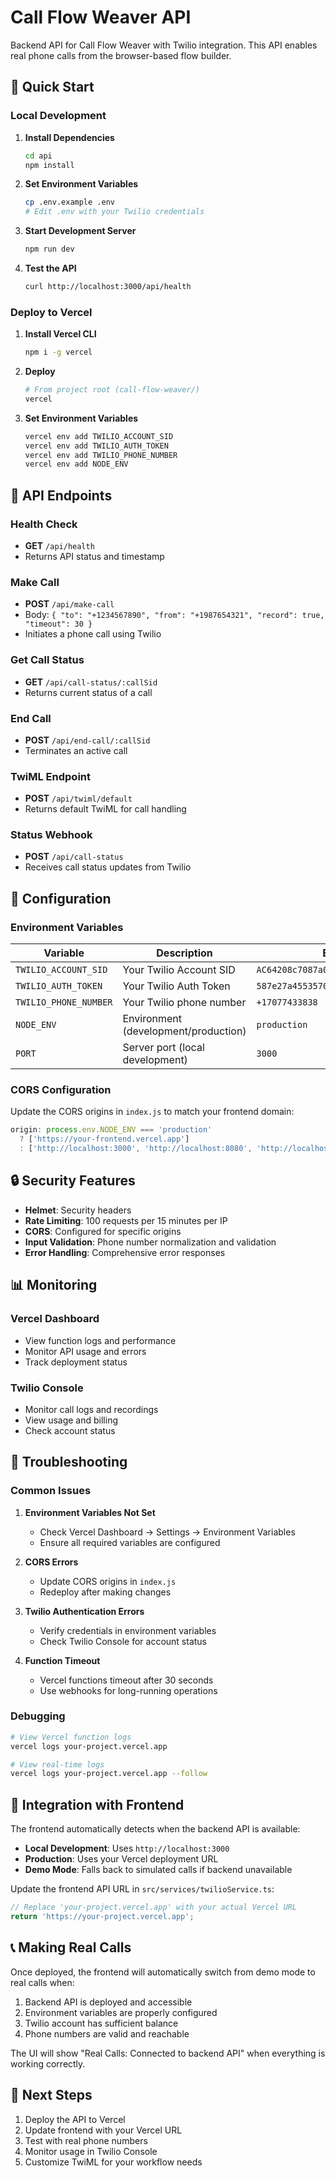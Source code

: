 # Call Flow Weaver API

Backend API for Call Flow Weaver with Twilio integration. This API enables real phone calls from the browser-based flow builder.

## 🚀 Quick Start

### Local Development

1. **Install Dependencies**
   ```bash
   cd api
   npm install
   ```

2. **Set Environment Variables**
   ```bash
   cp .env.example .env
   # Edit .env with your Twilio credentials
   ```

3. **Start Development Server**
   ```bash
   npm run dev
   ```

4. **Test the API**
   ```bash
   curl http://localhost:3000/api/health
   ```

### Deploy to Vercel

1. **Install Vercel CLI**
   ```bash
   npm i -g vercel
   ```

2. **Deploy**
   ```bash
   # From project root (call-flow-weaver/)
   vercel
   ```

3. **Set Environment Variables**
   ```bash
   vercel env add TWILIO_ACCOUNT_SID
   vercel env add TWILIO_AUTH_TOKEN
   vercel env add TWILIO_PHONE_NUMBER
   vercel env add NODE_ENV
   ```

## 📡 API Endpoints

### Health Check
- **GET** `/api/health`
- Returns API status and timestamp

### Make Call
- **POST** `/api/make-call`
- Body: `{ "to": "+1234567890", "from": "+1987654321", "record": true, "timeout": 30 }`
- Initiates a phone call using Twilio

### Get Call Status
- **GET** `/api/call-status/:callSid`
- Returns current status of a call

### End Call
- **POST** `/api/end-call/:callSid`
- Terminates an active call

### TwiML Endpoint
- **POST** `/api/twiml/default`
- Returns default TwiML for call handling

### Status Webhook
- **POST** `/api/call-status`
- Receives call status updates from Twilio

## 🔧 Configuration

### Environment Variables

| Variable | Description | Example |
|----------|-------------|---------|
| `TWILIO_ACCOUNT_SID` | Your Twilio Account SID | `AC64208c7087a03b475ea7fa9337b692f8` |
| `TWILIO_AUTH_TOKEN` | Your Twilio Auth Token | `587e27a4553570edb09656c15a03d0e8` |
| `TWILIO_PHONE_NUMBER` | Your Twilio phone number | `+17077433838` |
| `NODE_ENV` | Environment (development/production) | `production` |
| `PORT` | Server port (local development) | `3000` |

### CORS Configuration

Update the CORS origins in `index.js` to match your frontend domain:

```javascript
origin: process.env.NODE_ENV === 'production' 
  ? ['https://your-frontend.vercel.app']
  : ['http://localhost:3000', 'http://localhost:8080', 'http://localhost:8081']
```

## 🔒 Security Features

- **Helmet**: Security headers
- **Rate Limiting**: 100 requests per 15 minutes per IP
- **CORS**: Configured for specific origins
- **Input Validation**: Phone number normalization and validation
- **Error Handling**: Comprehensive error responses

## 📊 Monitoring

### Vercel Dashboard
- View function logs and performance
- Monitor API usage and errors
- Track deployment status

### Twilio Console
- Monitor call logs and recordings
- View usage and billing
- Check account status

## 🐛 Troubleshooting

### Common Issues

1. **Environment Variables Not Set**
   - Check Vercel Dashboard → Settings → Environment Variables
   - Ensure all required variables are configured

2. **CORS Errors**
   - Update CORS origins in `index.js`
   - Redeploy after making changes

3. **Twilio Authentication Errors**
   - Verify credentials in environment variables
   - Check Twilio Console for account status

4. **Function Timeout**
   - Vercel functions timeout after 30 seconds
   - Use webhooks for long-running operations

### Debugging

```bash
# View Vercel function logs
vercel logs your-project.vercel.app

# View real-time logs
vercel logs your-project.vercel.app --follow
```

## 🔄 Integration with Frontend

The frontend automatically detects when the backend API is available:

- **Local Development**: Uses `http://localhost:3000`
- **Production**: Uses your Vercel deployment URL
- **Demo Mode**: Falls back to simulated calls if backend unavailable

Update the frontend API URL in `src/services/twilioService.ts`:

```typescript
// Replace 'your-project.vercel.app' with your actual Vercel URL
return 'https://your-project.vercel.app';
```

## 📞 Making Real Calls

Once deployed, the frontend will automatically switch from demo mode to real calls when:

1. Backend API is deployed and accessible
2. Environment variables are properly configured
3. Twilio account has sufficient balance
4. Phone numbers are valid and reachable

The UI will show "Real Calls: Connected to backend API" when everything is working correctly.

## 🎯 Next Steps

1. Deploy the API to Vercel
2. Update frontend with your Vercel URL
3. Test with real phone numbers
4. Monitor usage in Twilio Console
5. Customize TwiML for your workflow needs
